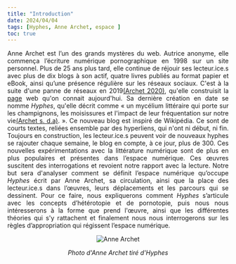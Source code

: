 ```yaml
---
title: "Introduction"
date: 2024/04/04
tags: [Hyphes, Anne Archet, espace ]
toc: true
---
```

<DIV STYLE="text-align:justify">

<!-- insérer le lien vers la visualisation de l'article / insérer aussi les liens des autres pages dans l'introduction comme ça on a une lecture par hyperliens de l'analyse / ne pas oublier de faire une relecture par word et par moi avant de publier -->

Anne Archet est l’un des grands mystères du web. Autrice anonyme, elle commença l’écriture numérique pornographique en 1998 sur un site personnel. Plus de 25 ans plus tard, elle continue de réjouir ses lecteur.ice.s avec plus de dix blogs à son actif, quatre livres publiés au format papier et eBook, ainsi qu’une présence régulière sur les réseaux sociaux. C'est à la suite d'une panne de réseaux en 2019[(Archet 2020)](https://cgermain97.github.io/Feu-de-Foret/docs/biblio/), qu'elle construisit la [page](https://archet.net/) web qu'on connait aujourd'hui. Sa dernière création en date se nomme *Hyphes*, qu'elle décrit comme « un mycélium littéraire qui porte sur les champignons, les moisissures et l'impact de leur fréquentation sur notre vie[(Archet s. d.a)](https://cgermain97.github.io/Feu-de-Foret/docs/biblio/). ». Ce nouveau blog est inspiré de Wikipédia. Ce sont de courts textes, reliées ensemble par des hyperliens, qui n'ont ni début, ni fin. Toujours en construction, les lecteur.ice.s peuvent voir de nouveaux hyphes se rajouter chaque semaine, le blog en compte, à ce jour, plus de 300. Ces nouvelles expérimentations avec la littérature numérique sont de plus en plus populaires et présentes dans l’espace numérique. Ces œuvres suscitent des interrogations et revoient notre rapport avec la lecture. Notre but sera d'analyser comment se définit l’espace numérique qu’occupe *Hyphes* écrit par Anne Archet, sa circulation, ainsi que la place des lecteur.ice.s dans l’œuvres, leurs déplacements et les parcours qui se dessinent. Pour ce faire, nous expliquerons comment *Hyphes* s’articule avec les concepts d’hétérotopie et de pornotopie, puis nous nous intéresserons à la forme que prend l'œuvre, ainsi que les différentes théories qui s'y rattachent et finalement nous nous interrogerons sur les règles d’appropriation qui régissent l’espace numérique.   

<DIV STYLE="text-align:center">

![Anne Archet](https://hyphes.net/images/thumb/a/a8/Anne_Archet.jpg/300px-Anne_Archet.jpg)

*Photo d'Anne Archet tiré d'Hyphes*